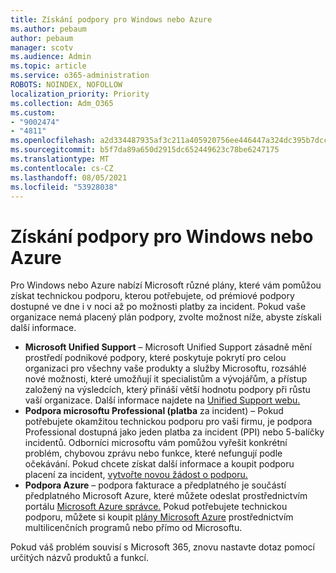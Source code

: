```yaml
---
title: Získání podpory pro Windows nebo Azure
ms.author: pebaum
author: pebaum
manager: scotv
ms.audience: Admin
ms.topic: article
ms.service: o365-administration
ROBOTS: NOINDEX, NOFOLLOW
localization_priority: Priority
ms.collection: Adm_O365
ms.custom:
- "9002474"
- "4811"
ms.openlocfilehash: a2d334487935af3c211a405920756ee446447a324dc395b7dcca253675ca9088
ms.sourcegitcommit: b5f7da89a650d2915dc652449623c78be6247175
ms.translationtype: MT
ms.contentlocale: cs-CZ
ms.lasthandoff: 08/05/2021
ms.locfileid: "53928038"
---
```

# <a name="get-support-for-windows-or-azure"></a>Získání podpory pro Windows nebo Azure

Pro Windows nebo Azure nabízí Microsoft různé plány, které vám pomůžou získat technickou podporu, kterou potřebujete, od prémiové podpory dostupné ve dne i v noci až po možnosti platby za incident. Pokud vaše organizace nemá placený plán podpory, zvolte možnost níže, abyste získali další informace.

- **Microsoft Unified Support** – Microsoft Unified Support zásadně mění prostředí podnikové podpory, které poskytuje pokrytí pro celou organizaci pro všechny vaše produkty a služby Microsoftu, rozsáhlé nové možnosti, které umožňují it specialistům a vývojářům, a přístup založený na výsledcích, který přináší větší hodnotu podpory při růstu vaší organizace. Další informace najdete na [Unified Support webu.](https://aka.ms/unified-support)
- **Podpora microsoftu Professional (platba** za incident) – Pokud potřebujete okamžitou technickou podporu pro vaši firmu, je podpora Professional dostupná jako jeden platba za incident (PPI) nebo 5-balíčky incidentů. Odborníci microsoftu vám pomůžou vyřešit konkrétní problém, chybovou zprávu nebo funkce, které nefungují podle očekávání. Pokud chcete získat další informace a koupit podporu placení za incident, [vytvořte novou žádost o podporu.](https://support.microsoft.com/supportforbusiness/productselection)
- **Podpora Azure** – podpora fakturace a předplatného je součástí předplatného Microsoft Azure, které můžete odeslat prostřednictvím portálu [Microsoft Azure správce.](https://portal.azure.com/) Pokud potřebujete technickou podporu, můžete si koupit [plány Microsoft Azure](https://azure.microsoft.com/support/plans/) prostřednictvím multilicenčních programů nebo přímo od Microsoftu.

Pokud váš problém souvisí s Microsoft 365, znovu nastavte dotaz pomocí určitých názvů produktů a funkcí.
